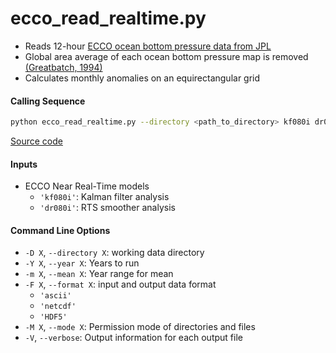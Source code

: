 ecco_read_realtime.py
=====================

- Reads 12-hour [ECCO ocean bottom pressure data from JPL](https://ecco.jpl.nasa.gov/drive/files/NearRealTime/Readme)
- Global area average of each ocean bottom pressure map is removed [(Greatbatch, 1994)](https://doi.org/10.1029/94JC00847)
- Calculates monthly anomalies on an equirectangular grid

#### Calling Sequence
```bash
python ecco_read_realtime.py --directory <path_to_directory> kf080i dr080i
```
[Source code](https://github.com/tsutterley/model-harmonics/blob/main/ECCO/ecco_read_realtime.py)

#### Inputs
- ECCO Near Real-Time models
    * `'kf080i'`: Kalman filter analysis
    * `'dr080i'`: RTS smoother analysis

#### Command Line Options
- `-D X`, `--directory X`: working data directory
- `-Y X`, `--year X`: Years to run
- `-m X`, `--mean X`: Year range for mean
- `-F X`, `--format X`: input and output data format
    * `'ascii'`
    * `'netcdf'`
    * `'HDF5'`
- `-M X`, `--mode X`: Permission mode of directories and files
- `-V`, `--verbose`: Output information for each output file